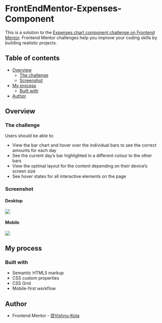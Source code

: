 # FrontEndMentor-Expenses-Component


This is a solution to the [Expenses chart component challenge on Frontend Mentor](https://www.frontendmentor.io/challenges/expenses-chart-component-e7yJBUdjwt). Frontend Mentor challenges help you improve your coding skills by building realistic projects. 

## Table of contents

- [Overview](#overview)
  - [The challenge](#the-challenge)
  - [Screenshot](#screenshot)
- [My process](#my-process)
  - [Built with](#built-with)
- [Author](#author)

## Overview

### The challenge

Users should be able to:

- View the bar chart and hover over the individual bars to see the correct amounts for each day
- See the current day’s bar highlighted in a different colour to the other bars
- View the optimal layout for the content depending on their device’s screen size
- See hover states for all interactive elements on the page

### Screenshot

#### Desktop
![](./images/desktop-screenshot.png)

#### Mobile
![](./images/mobile-screenshot.png)

## My process

### Built with

- Semantic HTML5 markup
- CSS custom properties
- CSS Grid
- Mobile-first workflow

## Author

- Frontend Mentor - [@Vishnu-Kota](https://www.frontendmentor.io/profile/Vishnu-Kota)
